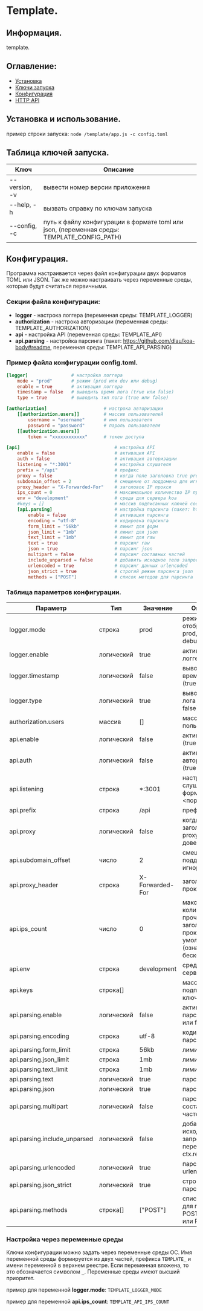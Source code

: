 # Template.

## Информация.

template. 

## Оглавление:
- [Установка](#install)
- [Ключи запуска](#launch)
- [Конфигурация](#configuration)
- [HTTP API](API.md)

## <a name="install"></a> Установка и использование.

пример строки запуска: `node /template/app.js -c config.toml`

## <a name="launch"></a> Таблица ключей запуска.
Ключ | Описание
------------ | -------------
--version, -v | вывести номер версии приложения
--help, -h | вызвать справку по ключам запуска
--config, -c | путь к файлу конфигурации в формате toml или json, (переменная среды: TEMPLATE_CONFIG_PATH)

## <a name="configuration"></a> Конфигурация.

Программа настраивается через файл конфигурации двух форматов TOML или JSON. Так же можно настраивать через переменные среды, которые будут считаться первичными. 

### Секции файла конфигурации:

- **logger** - настрока логгера (переменная среды: TEMPLATE_LOGGER)
- **authorization** - настрока авторизации (переменная среды: TEMPLATE_AUTHORIZATION)
- **api** - настройка API (переменная среды: TEMPLATE_API)
- **api.parsing** - настройка парсинга (пакет: https://github.com/dlau/koa-body#readme, переменная среды: TEMPLATE_API_PARSING)

### Пример файла конфигурации config.toml.
```toml
[logger]                # настройка логгера
    mode = "prod"       # режим (prod или dev или debug)
    enable = true       # активация логгера
    timestamp = false   # выводить время лога (true или false)
    type = true         # выводить тип лога (true или false)

[authorization]                     # настрока авторизации
    [[authorization.users]]         # массив пользователей
        username = "username"       # имя пользователя
        password = "password"       # пароль пользователя
    [[authorization.users]]         
        token = "xxxxxxxxxxxx"      # токен доступа

[api]                                   # настройка API
    enable = false                      # активация API
    auth = false                        # активация авторизации
    listening = "*:3001"                # настройка слушателя
    prefix = "/api"                     # префикс
    proxy = false                       # когда поле заголовка true proxy будут доверенным
    subdomain_offset = 2                # смещение от поддомена для игнорирования
    proxy_header = "X-Forwarded-For"    # заголовок IP прокси
    ips_count = 0                       # максимальное количество IP прочитанное из заголовка прокси, по умолчанию 0 (означает бесконечность)
    env = "development"                 # среда для сервера koa
    #keys = []                          # массив подписанных ключей cookie
    [api.parsing]                       # настройка парсинга (пакет: https://github.com/dlau/koa-body#readme)
        enable = false                  # активация парсинга
        encoding = "utf-8"              # кодировка парсинга
        form_limit = "56kb"             # лимит для форм
        json_limit = "1mb"              # лимит для json
        text_limit = "1mb"              # лимит для raw
        text = true                     # парсинг raw
        json = true                     # парсинг json
        multipart = false               # парсинг составных частей
        include_unparsed = false        # добавить исходное тело запроса в переменную ctx.request.body
        urlencoded = true               # парсинг данных urlencoded
        json_strict = true              # строгий режим парсинга json
        methods = ["POST"]              # список методов для парсинга

```

### Таблица параметров конфигурации.

| Параметр | Тип | Значение | Описание |
| ----- | ----- | ----- | ----- |
| logger.mode |строка | prod | режим отображения prod, dev или debug |
| logger.enable | логический | true | активация логгера |
| logger.timestamp | логический | false | выводить время лога (true или false) |
| logger.type | логический | true | выводить тип лога (true или false) |
| authorization.users | массив | [] | массив пользователей |
| api.enable | логический | false | активация API (true или false) |
| api.auth | логический | false | активация авторизации (true или false) |
| api.listening | строка | *:3001 | настройка слушателя, формат <хост>:<порт> |
| api.prefix | строка | /api | префикс |
| api.proxy | логический | false | когда поле заголовка true proxy будут доверенным |
| api.subdomain_offset | число | 2 | смещение от поддомена для игнорирования |
| api.proxy_header | строка | X-Forwarded-For | заголовок IP прокси |
| api.ips_count | число | 0 | максимальное количество IP прочитанное из заголовка прокси, по умолчанию 0 (означает бесконечность) |
| api.env | строка | development | среда для сервера [koa](https://www.npmjs.com/package/koa) |
| api.keys | строка[] |  | массив подписанных ключей cookie |
| api.parsing.enable | логический | false | активация парсинга (true или false) |
| api.parsing.encoding | строка | utf-8 | кодировка парсинга |
| api.parsing.form_limit | строка | 56kb | лимит для форм |
| api.parsing.json_limit | строка | 1mb | лимит для json |
| api.parsing.text_limit | строка | 1mb | лимит для raw |
| api.parsing.text | логический | true | парсинг raw |
| api.parsing.json | логический | true | парсинг json |
| api.parsing.multipart | логический | false | парсинг составных частей |
| api.parsing.include_unparsed | логический | false | добавить исходное тело запроса в переменную ctx.request.body |
| api.parsing.urlencoded | логический | true | парсинг данных urlencoded |
| api.parsing.json_strict | логический | true | строгий режим парсинга json |
| api.parsing.methods | строка[] | ["POST"] | список методов для парсинга POST, PUT и/или PATCH |

### Настройка через переменные среды

Ключи конфигурации можно задать через переменные среды ОС. Имя переменной среды формируется из двух частей, префикса `TEMPLATE_` и имени переменной в верхнем реестре. Если переменная вложена, то это обозначается символом `_`. Переменные среды имеют высший приоритет.

пример для переменной **logger.mode**: `TEMPLATE_LOGGER_MODE`

пример для переменной **api.ips_count**: `TEMPLATE_API_IPS_COUNT`
